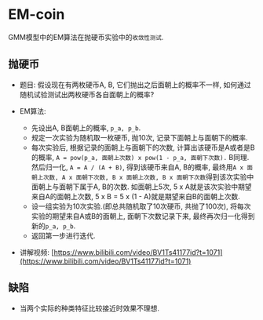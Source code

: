 # EM-coin

GMM模型中的EM算法在抛硬币实验中的`收敛性测试`.  

## 抛硬币

- 题目: 假设现在有两枚硬币A, B, 它们抛出之后面朝上的概率不一样, 如何通过随机试验测试出两枚硬币各自面朝上的概率?  
- EM算法: 
  - 先设出A, B面朝上的概率, `p_a, p_b`.
  - 规定一次实验为随机取一枚硬币, 抛10次, 记录下面朝上与面朝下的概率.
  - 每次实验后, 根据记录的面朝上与面朝下的次数, 计算出该硬币是A或者是B的概率, `A = pow(p_a, 面朝上次数) x pow(1 - p_a, 面朝下次数).` B同理. 然后归一化, `A = A / (A + B)`, 得到该硬币来自A, B的概率, 最终用`A x 面朝上次数, A x 面朝下次数, B x 面朝上次数, B x 面朝下次数`得到该次实验中面朝上与面朝下属于A, B的次数. 如面朝上5次, 5 x A就是该次实验中期望来自A的面朝上次数, 5 x B = 5 x (1 - A)就是期望来自B的面朝上次数.
  - 设一组实验为10次实验.(即总共随机取了10次硬币, 共抛了100次), 将每次实验的期望来自A或B的面朝上, 面朝下次数记录下来, 最终再次归一化得到新的`p_a, p_b`.
  - 返回第一步进行迭代.

- 讲解视频: [https://www.bilibili.com/video/BV1Ts41177id?t=1071](https://www.bilibili.com/video/BV1Ts41177id?t=1071)

## 缺陷

- 当两个实际的种类特征比较接近时效果不理想.
